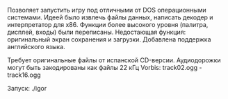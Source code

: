 Позволяет запустить игру под отличными от DOS операционными системами.  Идеей было извлечь файлы данных, написать декодер и интерпретатор для x86. Функции более высокого уровня (палитра, дисплей, входы) были переписаны. Недостающая функция: оригинальный экран сохранения и загрузки. Добавлена поддержка английского языка.

Требует оригинальные файлы от испанской CD-версии. Аудиодорожки могут быть закодированы как файлы 22 кГц Vorbis: track02.ogg - track16.ogg

Запуск: ./igor <data directory> <part number> <save directory> <language>